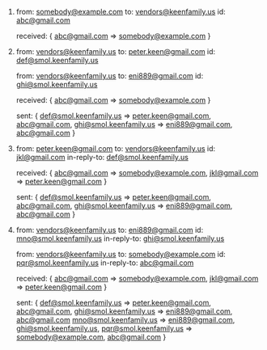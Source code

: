 1. from: somebody@example.com
   to: vendors@keenfamily.us
   id: <abc@gmail.com>

   received: {
     <abc@gmail.com> => somebody@example.com
   }

2. from: vendors@keenfamily.us
   to: peter.keen@gmail.com
   id: <def@smol.keenfamily.us>

   from: vendors@keenfamily.us
   to: eni889@gmail.com
   id: <ghi@smol.keenfamily.us>

   received: {
     <abc@gmail.com> => somebody@example.com
   }

   sent: {
     <def@smol.keenfamily.us> => peter.keen@gmail.com, <abc@gmail.com>,
     <ghi@smol.keenfamily.us> => eni889@gmail.com, <abc@gmail.com>
   }

3. from: peter.keen@gmail.com
   to: vendors@keenfamily.us
   id: <jkl@gmail.com>
   in-reply-to: <def@smol.keenfamily.us>

   received: {
     <abc@gmail.com> => somebody@example.com,
     <jkl@gmail.com> => peter.keen@gmail.com
   }

   sent: {
     <def@smol.keenfamily.us> => peter.keen@gmail.com, <abc@gmail.com>,
     <ghi@smol.keenfamily.us> => eni889@gmail.com, <abc@gmail.com>
   }

4. from: vendors@keenfamily.us
   to: eni889@gmail.com
   id: <mno@smol.keenfamily.us>
   in-reply-to: <ghi@smol.keenfamily.us>

   from: vendors@keenfamily.us
   to: somebody@example.com
   id: <pqr@smol.keenfamily.us>
   in-reply-to: <abc@gmail.com>

   received: {
     <abc@gmail.com> => somebody@example.com,
     <jkl@gmail.com> => peter.keen@gmail.com
   }

   sent: {
     <def@smol.keenfamily.us> => peter.keen@gmail.com, <abc@gmail.com>,
     <ghi@smol.keenfamily.us> => eni889@gmail.com, <abc@gmail.com>
     <mno@smol.keenfamily.us> => eni889@gmail.com, <ghi@smol.keenfamily.us>,
     <pqr@smol.keenfamily.us> => somebody@example.com, <abc@gmail.com>
   }
